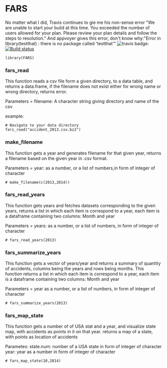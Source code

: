 # FARS
No matter what I did, Travis continues to gie me his non-sense error "We are unable to start your build at this time. You exceeded the number of users allowed for your plan. Please review your plan details and follow the steps to resolution."
And appvoyer gives this error, don't know why:"Error in library(testthat) : there is no package called 'testthat'"
![travis badge:](https://app.travis-ci.com/Motiche/FARS.svg?branch=main)
[![Build status](https://ci.appveyor.com/api/projects/status/5228jy3b5tx3qrnc?svg=true)](https://ci.appveyor.com/project/Motiche/fars)




```{r setup}
library(FARS)
```
### fars_read
This function reads a csv file form a given directory, to a data table, and returns a data.frame, if the filename does not exist either for wrong name or wrong directory, returns error.

Parameters = filename: A character string giving directory and name of the csv

example:
```{r}
# Navigate to your data directory
fars_read("accident_2013.csv.bz2")
```


### make_filename
This function gets a year and generates filename for that given year, returns a filename based on the given year in .csv format.

Parameters = year: as a number, or a list of numbers,in form of integer of character
```{r}
# make_filename(c(2013,2014))
```


### fars_read_years
This function gets years and fetches datasets corresponding to the given years, returns a list in which each item is correspond to a year, each item is a dataframe containing two columns: Month and year

Parameters = years: as a number, or a list of numbers, in form of integer of character
```{r}
# fars_read_years(2013)
```


### fars_summarize_years
This function gets a vector of years/year and returns a summary of quantity of accidents, columns being the years and rows being months. This function returns a list in which each item is correspond to a year, each item is a dataframe containing two columns: Month and year

Parameters = year as a number, or a list of numbers, in form of integer of character
```{r}
# fars_summarize_years(2013)
```

### fars_map_state
This function gets a number of of USA stat and a year, and visualize  state map, with accidents as points in it on that year. returns a map of a state, with points as location of accidents

Parametes: state.num: number of a USA state in form of integer of character
year: year as a number in form of integer of character

```{r}
# fars_map_state(10,2014)
```


